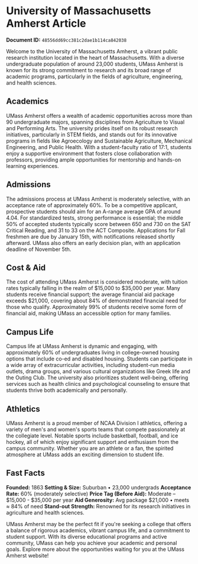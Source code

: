 # University of Massachusetts Amherst Article

**Document ID:** `48556dd69cc381c2dae1b114ca842038`

Welcome to the University of Massachusetts Amherst, a vibrant public research institution located in the heart of Massachusetts. With a diverse undergraduate population of around 23,000 students, UMass Amherst is known for its strong commitment to research and its broad range of academic programs, particularly in the fields of agriculture, engineering, and health sciences.

## Academics
UMass Amherst offers a wealth of academic opportunities across more than 90 undergraduate majors, spanning disciplines from Agriculture to Visual and Performing Arts. The university prides itself on its robust research initiatives, particularly in STEM fields, and stands out for its innovative programs in fields like Agroecology and Sustainable Agriculture, Mechanical Engineering, and Public Health. With a student-faculty ratio of 17:1, students enjoy a supportive environment that fosters close collaboration with professors, providing ample opportunities for mentorship and hands-on learning experiences.

## Admissions
The admissions process at UMass Amherst is moderately selective, with an acceptance rate of approximately 60%. To be a competitive applicant, prospective students should aim for an A-range average GPA of around 4.04. For standardized tests, strong performance is essential; the middle 50% of accepted students typically score between 650 and 730 on the SAT Critical Reading, and 31 to 33 on the ACT Composite. Applications for Fall freshmen are due by January 15th, with notifications released shortly afterward. UMass also offers an early decision plan, with an application deadline of November 5th.

## Cost & Aid
The cost of attending UMass Amherst is considered moderate, with tuition rates typically falling in the realm of $15,000 to $35,000 per year. Many students receive financial support; the average financial aid package exceeds $21,000, covering about 84% of demonstrated financial need for those who qualify. Approximately 99% of students receive some form of financial aid, making UMass an accessible option for many families.

## Campus Life
Campus life at UMass Amherst is dynamic and engaging, with approximately 60% of undergraduates living in college-owned housing options that include co-ed and disabled housing. Students can participate in a wide array of extracurricular activities, including student-run media outlets, drama groups, and various cultural organizations like Greek life and the Outing Club. The university also prioritizes student well-being, offering services such as health clinics and psychological counseling to ensure that students thrive both academically and personally.

## Athletics
UMass Amherst is a proud member of NCAA Division I athletics, offering a variety of men's and women's sports teams that compete passionately at the collegiate level. Notable sports include basketball, football, and ice hockey, all of which enjoy significant support and enthusiasm from the campus community. Whether you are an athlete or a fan, the spirited atmosphere at UMass adds an exciting dimension to student life.

## Fast Facts
**Founded:** 1863
**Setting & Size:** Suburban • 23,000 undergrads
**Acceptance Rate:** 60% (moderately selective)
**Price Tag (Before Aid):** Moderate – $15,000 - $35,000 per year
**Aid Generosity:** Avg package $21,000 • meets ≈ 84% of need
**Stand-out Strength:** Renowned for its research initiatives in agriculture and health sciences.

UMass Amherst may be the perfect fit if you're seeking a college that offers a balance of rigorous academics, vibrant campus life, and a commitment to student support. With its diverse educational programs and active community, UMass can help you achieve your academic and personal goals. Explore more about the opportunities waiting for you at the UMass Amherst website!
